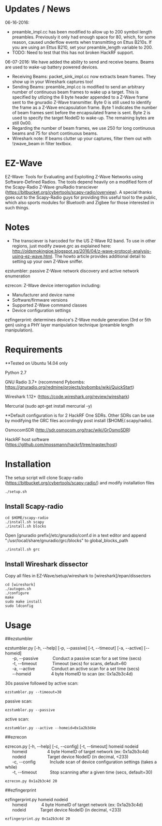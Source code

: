# Updates / News
06-16-2016: 
* preamble\_impl.cc has been modified to allow up to 200 symbol length preambles. Previously it only had enough space for 80, which, for some reason, caused underflow events when transmitting on Ettus B210s. If you are using an Ettus B210, set your preamble\_length variable to 200.
*  TODO: Need to test that this has not broken HackRF support.

06-07-2016: We have added the ability to send and receive beams. Beams are used to wake-up battery powered devices.
* Receiving Beams: packet_sink_impl.cc now extracts beam frames. They show up in your Wireshark captures too!
* Sending Beams: preamble_impl.cc is modified to send an arbitrary number of continuous beam frames to wake up a target. This is specified by utlizing the 8 byte header appended to a Z-Wave frame sent to the gnuradio Z-Wave transmitter. Byte 0 is still used to identify the frame as a Z-Wave encapsulation frame. Byte 1 indicates the number of beam frames sent before the encapsulated frame is sent. Byte 2 is used to specify the target NodeID to wake-up. The remaining bytes are still 0x00. 
* Regarding the number of beam frames, we use 250 for long continuous beams and 75 for short continuous beams. 
* Wireshark note: If beams clutter up your captures, filter them out with !zwave_beam in filter textbox.

# EZ-Wave
EZ-Wave: Tools for Evaluating and Exploiting Z-Wave Networks using Software-Defined Radios. The tools depend heavily on a modified form of the Scapy-Radio Z-Wave gnuRadio transciever (https://bitbucket.org/cybertools/scapy-radio/overview). A special thanks goes out to the Scapy-Radio guys for providing this useful tool to the public, which also sports modules for Bluetooth and Zigbee for those interested in such things.

# Notes
* The transciever is harcoded for the US Z-Wave R2 band. To use in other regions, just modify zwave.grc as explained here: http://oldsmokingjoe.blogspot.sg/2016/04/z-wave-protocol-analysis-using-ez-wave.html. The howto article provides additional detail to setting up your own Z-Wave sniffer.

ezstumbler: passive Z-Wave network discovery and active network enumeration

ezrecon: Z-Wave device interrogation including:

* Manufacturer and device name
* Software/firmware versions
* Supported Z-Wave command classes
* Device configuration settings

ezfingerprint: determines device's Z-Wave module generation (3rd or 5th gen) using a PHY layer manipulation technique (preamble length manipulation).

# Requirements

**Tested on Ubuntu 14.04 only

Python 2.7

GNU Radio 3.7+ (recommend Pybombs: https://gnuradio.org/redmine/projects/pybombs/wiki/QuickStart)

Wireshark 1.12+ (https://code.wireshark.org/review/wireshark)

Mercurial (sudo apt-get install mercurial -y)

**Default configuration is for 2 HackRF One SDRs. Other SDRs can be use by modifying the GRC files accordingly post install ($HOME/.scapy/radio).

OsmocomSDR (http://sdr.osmocom.org/trac/wiki/GrOsmoSDR)

HackRF host software (https://github.com/mossmann/hackrf/tree/master/host)

# Installation

The setup script will clone Scapy-radio (https://bitbucket.org/cybertools/scapy-radio/) and modify installation files

```
./setup.sh
```

## Install Scapy-radio

```
cd $HOME/scapy-radio
./install.sh scapy
./install.sh blocks
```

Open [gnuradio prefix]/etc/gnuradio/conf.d in a text editor and append ":/usr/local/share/gnuradio/grc/blocks" to global_blocks_path

```
./install.sh grc
```

## Install Wireshark dissector

Copy all files in EZ-Wave/setup/wireshark to [wireshark]/epan/dissectors

```
cd [wireshark]
./autogen.sh
./configure
make
sudo make install
sudo ldconfig
```

# Usage

##ezstumbler

ezstumbler.py [-h, --help] [-p, --passive] [-t, --timeout] [-a, --active] [--homeid]  
&nbsp;&nbsp;&nbsp;&nbsp;&nbsp;&nbsp;-p, --passive&nbsp;&nbsp;&nbsp;&nbsp;&nbsp;&nbsp;&nbsp;&nbsp;&nbsp;&nbsp;&nbsp;&nbsp;Conduct a passive scan for a set time (secs)  
&nbsp;&nbsp;&nbsp;&nbsp;&nbsp;&nbsp;-t, --timeout&nbsp;&nbsp;&nbsp;&nbsp;&nbsp;&nbsp;&nbsp;&nbsp;&nbsp;&nbsp;&nbsp;&nbsp;&nbsp;Timeout (secs) for scans, default=60  
&nbsp;&nbsp;&nbsp;&nbsp;&nbsp;&nbsp;-a, --active&nbsp;&nbsp;&nbsp;&nbsp;&nbsp;&nbsp;&nbsp;&nbsp;&nbsp;&nbsp;&nbsp;&nbsp;&nbsp;&nbsp;Conduct an active scan for a set time (secs)  
&nbsp;&nbsp;&nbsp;&nbsp;&nbsp;&nbsp;--homeid&nbsp;&nbsp;&nbsp;&nbsp;&nbsp;&nbsp;&nbsp;&nbsp;&nbsp;&nbsp;&nbsp;&nbsp;&nbsp;&nbsp;&nbsp;&nbsp;&nbsp;4 byte HomeID to scan (ex: 0x1a2b3c4d)  

30s passive followed by active scan:
```
ezstumbler.py --timeout=30
```

passive scan:
```
ezstumbler.py --passive
```

active scan:
```
ezstumbler.py --active --homeid=0x1a2b3d4e
```

##ezrecon

ezrecon.py [-h, --help] [-c, --config] [-t, --timeout] homeid nodeid  
&nbsp;&nbsp;&nbsp;&nbsp;&nbsp;&nbsp;homeid&nbsp;&nbsp;&nbsp;&nbsp;&nbsp;&nbsp;&nbsp;&nbsp;&nbsp;&nbsp;&nbsp;&nbsp;&nbsp;&nbsp;&nbsp;&nbsp;&nbsp;4 byte HomeID of target network (ex: 0x1a2b3c4d)  
&nbsp;&nbsp;&nbsp;&nbsp;&nbsp;&nbsp;nodeid&nbsp;&nbsp;&nbsp;&nbsp;&nbsp;&nbsp;&nbsp;&nbsp;&nbsp;&nbsp;&nbsp;&nbsp;&nbsp;&nbsp;&nbsp;&nbsp;&nbsp;&nbsp;Target device NodeID (in decimal, <233)  
&nbsp;&nbsp;&nbsp;&nbsp;&nbsp;&nbsp;-c, --config&nbsp;&nbsp;&nbsp;&nbsp;&nbsp;&nbsp;&nbsp;&nbsp;&nbsp;&nbsp;&nbsp;&nbsp;Include scan of device configuration settings (takes a while)  
&nbsp;&nbsp;&nbsp;&nbsp;&nbsp;&nbsp;-t, --timeout&nbsp;&nbsp;&nbsp;&nbsp;&nbsp;&nbsp;&nbsp;&nbsp;&nbsp;&nbsp;&nbsp;Stop scanning after a given time (secs, default=30)  

```
ezrecon.py 0x1a2b3c4d 20
```

##ezfingerprint

ezfingerprint.py homeid nodeid  
&nbsp;&nbsp;&nbsp;&nbsp;&nbsp;&nbsp;homeid&nbsp;&nbsp;&nbsp;&nbsp;&nbsp;&nbsp;&nbsp;&nbsp;&nbsp;&nbsp;&nbsp;&nbsp;4 byte HomeID of target network (ex: 0x1a2b3c4d)  
&nbsp;&nbsp;&nbsp;&nbsp;&nbsp;&nbsp;nodeid&nbsp;&nbsp;&nbsp;&nbsp;&nbsp;&nbsp;&nbsp;&nbsp;&nbsp;&nbsp;&nbsp;&nbsp;Target device NodeID (in decimal, <233)  

```
ezfingerprint.py 0x1a2b3c4d 20
```

